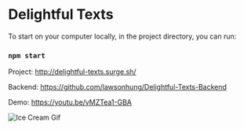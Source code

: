 # Delightful Texts

To start on your computer locally, in the project directory, you can run:

### `npm start`

Project: http://delightful-texts.surge.sh/

Backend: https://github.com/lawsonhung/Delightful-Texts-Backend

Demo: https://youtu.be/vMZTea1-GBA

![Ice Cream Gif](https://media.giphy.com/media/aagX4Bl8Fo21G/giphy.gif)
